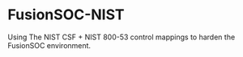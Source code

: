 # FusionSOC-NIST
Using The NIST CSF + NIST 800-53 control mappings to harden the FusionSOC environment.
